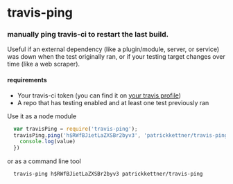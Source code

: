 # travis-ping
### manually ping travis-ci to restart the last build.

Useful if an external dependency (like a plugin/module, server, or service) was down
when the test originally ran, or if your testing target changes over time (like a 
web scraper).


#### requirements

- Your travis-ci token (you can find it on [your travis profile](https://travis-ci.org/profile))
- A repo that has testing enabled and at least one test previously ran


Use it as a node module

```javascript
  var travisPing = require('travis-ping');
  travisPing.ping('h$RWfBJietLaZXSBr2byv3', 'patrickkettner/travis-ping', function(value) { 
    console.log(value)
  })
```
or as a command line tool

```shell
  travis-ping h$RWfBJietLaZXSBr2byv3 patrickkettner/travis-ping
```
